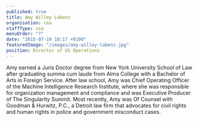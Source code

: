```yaml
---
published: true
title: Amy Willey Labenz
organisation: cea
staffType: usa
menuOrder: "7"
date: "2015-07-19 18:17 +0100"
featuredImage: "/images/amy-willey-labenz.jpg"
position: Director of US Operations
---
```


Amy earned a Juris Doctor degree from New York University School of Law after graduating summa cum laude from Alma College with a Bachelor of Arts in Foreign Service.  After law school, Amy was Chief Operating Officer of the Machine Intelligence Research Institute, where she was responsible for organization management and compliance and was Executive Producer of The Singularity Summit.  Most recently, Amy was Of Counsel with Goodman & Hurwitz, P.C., a Detroit law firm that advocates for civil rights and human rights in police and government misconduct cases.
